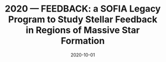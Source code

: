 ---
title: "2020 &mdash; FEEDBACK: a SOFIA Legacy Program to Study Stellar Feedback in Regions of Massive Star Formation"
collection: publications
refereed: 'yes'
permalink: \publication\2020-10-01-FEEDBACK-a-SOFIA-Legacy-Program-to-Study-Stellar-Feedback-in
date: "2020-10-01"
venue: "Publications of the Astronomical Society of the Pacific"
paperurl: 
link: "https://ui.adsabs.harvard.edu/abs/2020PASP..132j4301S"
citation: "Schneider, N.; Simon, R.; Guevara, C.; Buchbender, C.; Higgins, R. D.; Okada, Y.; Stutzki, J.; Güsten, R.; Anderson, L. D.; Bally, J.; Beuther, H.; Bonne, L.; Bontemps, S.; Chambers, E.; Csengeri, T.; Graf, U. U.; Gusdorf, A.; Jacobs, K.; Justen, M.; Kabanovic, S.; Karim, R.; Luisi, M.; Menten, K.; Mertens, M.; Mookerjea, B.; Ossenkopf-Okada, V.; Pabst, C.; Pound, M. W.; Richter, H.; Reyes, N.; Ricken, O.; Röllig, M.; Russeil, D.; Sánchez-Monge, Á.; Sandell, G.; Tiwari, M.; Wiesemeyer, H.; Wolfire, M.; Wyrowski, F.; Zavagno, A.; Tielens, A. G. G. M., Publications of the Astronomical Society of the Pacific, Volume 132, Issue 1016, id.104301, 19 pp."
---